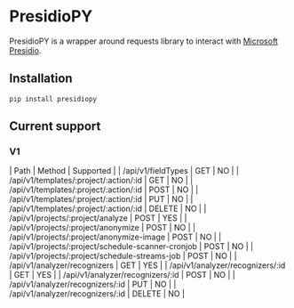 # PresidioPY

PresidioPY is a wrapper around requests library to interact with [Microsoft Presidio](https://github.com/microsoft/presidio).

## Installation

`pip install presidiopy`

## Current support

### V1

| Path                                               | Method | Supported |
| /api/v1/fieldTypes                                 | GET    | NO        |
| /api/v1/templates/:project/:action/:id             | GET    | NO        |
| /api/v1/templates/:project/:action/:id             | POST   | NO        |
| /api/v1/templates/:project/:action/:id             | PUT    | NO        |
| /api/v1/templates/:project/:action/:id             | DELETE | NO        |
| /api/v1/projects/:project/analyze                  | POST   | YES       |
| /api/v1/projects/:project/anonymize                | POST   | NO        |
| /api/v1/projects/:project/anonymize-image          | POST   | NO        |
| /api/v1/projects/:project/schedule-scanner-cronjob | POST   | NO        |
| /api/v1/projects/:project/schedule-streams-job     | POST   | NO        |
| /api/v1/analyzer/recognizers                       | GET    | YES       |
| /api/v1/analyzer/recognizers/:id                   | GET    | YES       |
| /api/v1/analyzer/recognizers/:id                   | POST   | NO        |
| /api/v1/analyzer/recognizers/:id                   | PUT    | NO        |
| /api/v1/analyzer/recognizers/:id                   | DELETE | NO        |
